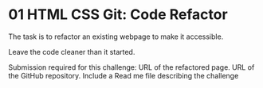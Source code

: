 # 01 HTML CSS Git: Code Refactor

The task is to refactor an existing webpage to make it accessible.

Leave the code cleaner than it started.

Submission required for this challenge:
  URL of the refactored page.
  URL of the GitHub repository.
  Include a Read me file describing the challenge
